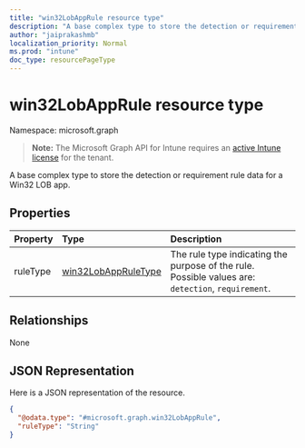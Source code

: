 ```yaml
---
title: "win32LobAppRule resource type"
description: "A base complex type to store the detection or requirement rule data for a Win32 LOB app."
author: "jaiprakashmb"
localization_priority: Normal
ms.prod: "intune"
doc_type: resourcePageType
---
```


# win32LobAppRule resource type

Namespace: microsoft.graph

> **Note:** The Microsoft Graph API for Intune requires an [active Intune license](https://go.microsoft.com/fwlink/?linkid=839381) for the tenant.

A base complex type to store the detection or requirement rule data for a Win32 LOB app.

## Properties
|Property|Type|Description|
|:---|:---|:---|
|ruleType|[win32LobAppRuleType](../resources/intune-apps-win32lobappruletype.md)|The rule type indicating the purpose of the rule. Possible values are: `detection`, `requirement`.|

## Relationships
None

## JSON Representation
Here is a JSON representation of the resource.
<!-- {
  "blockType": "resource",
  "@odata.type": "microsoft.graph.win32LobAppRule"
}
-->
``` json
{
  "@odata.type": "#microsoft.graph.win32LobAppRule",
  "ruleType": "String"
}
```
